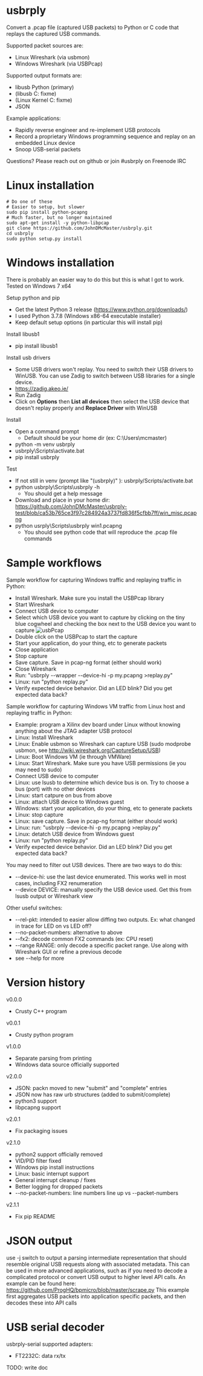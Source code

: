 # usbrply

Convert a .pcap file (captured USB packets) to Python or C code that replays the captured USB commands.

Supported packet sources are:
* Linux Wireshark (via usbmon)
* Windows Wireshark (via USBPcap)

Supported output formats are:
* libusb Python (primary)
* (libusb C: fixme)
* (Linux Kernel C: fixme)
* JSON

Example applications:
* Rapidly reverse engineer and re-implement USB protocols
* Record a proprietary Windows programming sequence and replay on an embedded Linux device
* Snoop USB-serial packets

Questions? Please reach out on github or join #usbrply on Freenode IRC

# Linux installation

```
# Do one of these
# Easier to setup, but slower
sudo pip install python-pcapng
# Much faster, but no longer maintained
sudo apt-get install -y python-libpcap
git clone https://github.com/JohnDMcMaster/usbrply.git
cd usbrply
sudo python setup.py install
```

# Windows installation

There is probably an easier way to do this but this is what I got to work. Tested on Windows 7 x64

Setup python and pip
 * Get the latest Python 3 release (https://www.python.org/downloads/)
 * I used Python 3.7.8 (Windows x86-64 executable installer)
 * Keep default setup options (in particular this will install pip)

Install libusb1
* pip install libusb1

Install usb drivers
* Some USB drivers won't replay. You need to switch their USB drivers to WinUSB. You can use Zadig to switch between USB libraries for a single device.
* https://zadig.akeo.ie/
* Run Zadig
* Click on **Options** then **List all devices** then select the USB device that doesn't replay properly and **Replace Driver** with WinUSB


Install
* Open a command prompt
  * Default should be your home dir (ex: C:\Users\mcmaster)
* python -m venv usbrply
* usbrply\Scripts\activate.bat
* pip install usbrply

Test
* If not still in venv (prompt like "(usbrply)" ): usbrply/Scripts/activate.bat
* python usbrply\Scripts\usbrply -h
  * You should get a help message
* Download and place in your home dir: https://github.com/JohnDMcMaster/usbrply-test/blob/ca53b765ce3f97c284924a3737fd836f5cfbb7ff/win_misc.pcapng
* python usrply\Scripts\usbrply win1.pcapng
  * You should see python code that will reproduce the .pcap file commands

# Sample workflows

Sample workflow for capturing Windows traffic and replaying traffic in Python:
* Install Wireshark. Make sure you install the USBPcap library
* Start Wireshark
* Connect USB device to computer
* Select which USB device you want to capture by clicking on the tiny blue cogwheel and checking the box next to the USB device you want to capture ![usbPcap](docs/usbPcap.png)
* Double click on the USBPcap to start the capture
* Start your application, do your thing, etc to generate packets
* Close application
* Stop capture
* Save capture. Save in pcap-ng format (either should work)
* Close Wireshark
* Run: "usbrply --wrapper --device-hi -p my.pcapng >replay.py" 
* Linux: run "python replay.py"
* Verify expected device behavior. Did an LED blink? Did you get expected data back?

Sample workflow for capturing Windows VM traffic from Linux host and replaying traffic in Python:
* Example: program a Xilinx dev board under Linux without knowing anything about the JTAG adapter USB protocol
* Linux: Install Wireshark
* Linux: Enable usbmon so Wireshark can capture USB (sudo modprobe usbmon, see http://wiki.wireshark.org/CaptureSetup/USB)
* Linux: Boot Windows VM (ie through VMWare)
* Linux: Start Wireshark. Make sure you have USB permissions (ie you may need to sudo)
* Connect USB device to computer
* Linux: use lsusb to determine which device bus is on. Try to choose a bus (port) with no other devices
* Linux: start catpure on bus from above
* Linux: attach USB device to Windows guest
* Windows: start your application, do your thing, etc to generate packets
* Linux: stop capture
* Linux: save capture. Save in pcap-ng format (either should work)
* Linux: run: "usbrply --device-hi -p my.pcapng >replay.py"
* Linux: detatch USB device from Windows guest
* Linux: run "python replay.py"
* Verify expected device behavior. Did an LED blink? Did you get expected data back?

You may need to filter out USB devices. There are two ways to do this:
* --device-hi: use the last device enumerated. This works well in most cases, including FX2 renumeration
* --device DEVICE: manually specify the USB device used. Get this from lsusb output or Wireshark view

Other useful switches:
* --rel-pkt: intended to easier allow diffing two outputs. Ex: what changed in trace for LED on vs LED off?
* --no-packet-numbers: alternative to above
* --fx2: decode common FX2 commands (ex: CPU reset)
* --range RANGE: only decode a specific packet range. Use along with Wireshark GUI or refine a previous decode
* see --help for more

# Version history

v0.0.0
  * Crusty C++ program

v0.0.1
  * Crusty python program

v1.0.0
  * Separate parsing from printing
  * Windows data source officially supported

v2.0.0
  * JSON: packn moved to new "submit" and "complete" entries
  * JSON now has raw urb structures (added to submit/complete)
  * python3 support
  * libpcapng support

v2.0.1
  * Fix packaging issues

v2.1.0
  * python2 support officially removed
  * VID/PID filter fixed
  * Windows pip install instructions
  * Linux: basic interrupt support
  * General interrupt cleanup / fixes
  * Better logging for dropped packets
  * --no-packet-numbers: line numbers line up vs --packet-numbers

v2.1.1
  * Fix pip README

# JSON output

use -j switch to output a parsing intermediate representation that should resemble original USB requests
along with associated metadata.
This can be used in more advanced applications, such as if you need to decode a complicated protocol
or convert USB output to higher level API calls.
An example can be found here: https://github.com/ProgHQ/bpmicro/blob/master/scrape.py
This example first aggregates USB packets into application specific packets, and then decodes these into API calls


# USB serial decoder

usbrply-serial supported adapters:
  * FT2232C: data rx/tx

TODO: write doc

